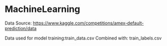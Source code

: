 # MachineLearning

Data Source: https://www.kaggle.com/competitions/amex-default-prediction/data

Data used for model training:train_data.csv
Combined with: train_labels.csv
